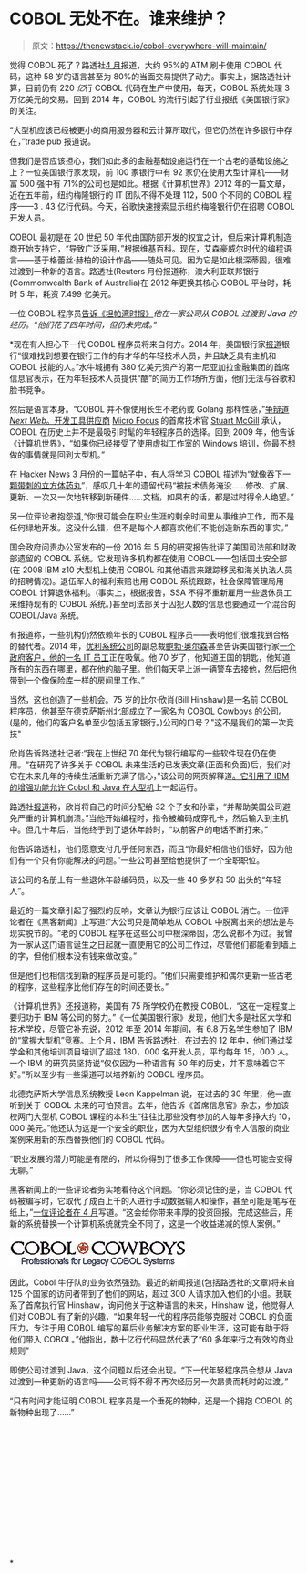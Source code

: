# COBOL 无处不在。谁来维护？

> 原文：<https://thenewstack.io/cobol-everywhere-will-maintain/>

觉得 COBOL 死了？路透社[4 月](http://fingfx.thomsonreuters.com/gfx/rngs/USA-BANKS-COBOL/010040KH18J/index.html)报道，大约 95%的 ATM 刷卡使用 COBOL 代码，这种 58 岁的语言甚至为 80%的当面交易提供了动力。事实上，据路透社计算，目前仍有 220 *亿*行 COBOL 代码在生产中使用，每天，COBOL 系统处理 3 万亿美元的交易。回到 2014 年，COBOL 的流行引起了行业报纸《美国银行家》的关注。

“大型机应该已经被更小的商用服务器和云计算所取代，但它仍然在许多银行中存在，”trade pub 报道说。

但我们是否应该担心，我们如此多的金融基础设施运行在一个古老的基础设施之上？一位美国银行家发现，前 100 家银行中有 92 家仍在使用大型计算机——财富 500 强中有 71%的公司也是如此。根据《计算机世界》2012 年的一篇文章，近在五年前，纽约梅隆银行的 IT 团队不得不处理 112，500 个不同的 COBOL 程序——3 . 43 亿行代码。今天，谷歌快速搜索显示纽约梅隆银行仍在招聘 COBOL 开发人员。

COBOL 最初是在 20 世纪 50 年代由国防部开发的权宜之计，但后来计算机制造商开始支持它，“导致广泛采用，”根据维基百科。现在，艾森豪威尔时代的编程语言——基于格蕾丝·赫柏的设计作品——随处可见。因为它是如此根深蒂固，很难过渡到一种新的语言。路透社(Reuters 月份报道称，澳大利亚联邦银行(Commonwealth Bank of Australia)在 2012 年更换其核心 COBOL 平台时，耗时 5 年，耗资 7.499 亿美元。

一位 COBOL 程序员[告诉《坦帕湾时报》](http://www.tampabay.com/news/education/k12/aging-computers-flagged-in-hillsborough-schools-including-one-running-cobol/2321507)*他在一家公司从 COBOL 过渡到 Java 的经历。“他们花了四年时间，但仍未完成。”*

 *现在有人担心下一代 COBOL 程序员将来自何方。2014 年，美国银行家[报道](https://www.americanbanker.com/news/wanted-at-banks-young-tech-pros-with-old-tech-smarts)银行“很难找到想要在银行工作的有才华的年轻技术人员，并且缺乏具有主机和 COBOL 技能的人。”水牛城拥有 380 亿美元资产的第一尼亚加拉金融集团的首席信息官表示，在为年轻技术人员提供“酷”的简历工作场所方面，他们无法与谷歌和脸书竞争。

然后是语言本身。“COBOL 并不像使用长生不老药或 Golang 那样性感，”[争辩道*Next Web*。开发工具供应商](https://thenextweb.com/finance/2017/04/10/ancient-programming-language-cobol-can-make-you-bank-literally/) [Micro Focus](https://www.microfocus.com/) 的首席技术官 [Stuart McGill](https://www.linkedin.com/in/stuart-mcgill-31329a2/?ppe=1) 承认，COBOL 在历史上并不是最吸引时髦的年轻程序员的选择。回到 2009 年，他告诉《计算机世界》，“如果你已经接受了使用虚拟工作室的 Windows 培训，你最不想做的事情就是回到大型机。”

在 Hacker News 3 月份的一篇帖子中，有人将学习 COBOL 描述为“就像[吞下一颗带刺的立方体药丸](https://news.ycombinator.com/item?id=13909376)”，感叹几十年的遗留代码“被技术债务淹没……修改、扩展、更新、一次又一次地转移到新硬件……文档，如果有的话，都是过时得令人绝望。”

另一位评论者抱怨道,“你很可能会在职业生涯的剩余时间里从事维护工作，而不是任何绿地开发。这没什么错，但不是每个人都喜欢他们不能创造新东西的事实。”

国会政府问责办公室发布的一份 2016 年 5 月的研究报告批评了美国司法部和财政部遗留的 COBOL 系统。它发现许多机构都在使用 COBOL——包括国土安全部(在 2008 IBM z10 大型机上使用 COBOL 和其他语言来跟踪移民和海关执法人员的招聘情况)。退伍军人的福利索赔也用 COBOL 系统跟踪，社会保障管理局用 COBOL 计算退休福利。(事实上，根据报告，SSA 不得不重新雇用一些退休员工来维持现有的 COBOL 系统。)甚至司法部关于囚犯人数的信息也要通过一个混合的 COBOL/Java 系统。

有报道称，一些机构仍然依赖年长的 COBOL 程序员——表明他们很难找到合格的替代者。2014 年，[优利系统公司](http://www.unisys.com/)的副总裁[鲍勃·奥尔森](https://www.linkedin.com/in/rmolsonjr/)甚至告诉美国银行家[一个政府客户，他的一名 IT 员工](https://www.americanbanker.com/news/wanted-at-banks-young-tech-pros-with-old-tech-smarts)正在吸氧。他 70 岁了，他知道王国的钥匙，他知道所有的东西在哪里，都在他的脑子里。他们每天早上派一辆警车去接他，然后把他带到一个像保险库一样的房间里工作。”

当然，这也创造了一些机会。75 岁的比尔·欣肖(Bill Hinshaw)是一名前 COBOL 程序员，他甚至在德克萨斯州北部成立了一家名为 [COBOL Cowboys](http://cobolcowboys.com/) 的公司。(是的，他们的客户名单至少包括五家银行。)公司的口号？"这不是我们的第一次竞技"

欣肖告诉路透社记者:“我在上世纪 70 年代为银行编写的一些软件现在仍在使用。“在研究了许多关于 COBOL 未来生活的已发表文章(正面和负面)后，我们对它在未来几年的持续生活重新充满了信心，”该公司的网页解释道[。它引用了 IBM 的增强功能](http://cobolcowboys.com/meet-the-company/)[允许 Cobol 和 Java 在大型机](https://www.ibm.com/support/knowledgecenter/en/ssw_ibm_i_72/rzase/cbljavint.htm)上一起运行。

路透社[报道](http://www.reuters.com/article/us-usa-banks-cobol-idUSKBN17C0D8?feedType=RSS&feedName=technologyNews&utm_source=Twitter&utm_medium=Social&utm_campaign=Feed%3A+reuters%2FtechnologyNews+%28Reuters+Technology+News%29)称，欣肖将自己的时间分配给 32 个子女和孙辈，“并帮助美国公司避免严重的计算机崩溃。”当他开始编程时，指令被编码成穿孔卡，然后输入到主机中。但几十年后，当他终于到了退休年龄时，“以前客户的电话不断打来。”

他告诉路透社，他们愿意支付几乎任何东西，而且“你最好相信他们很好，因为他们有一个只有你能解决的问题。”一些公司甚至给他提供了一个全职职位。

该公司的名册上有一些退休年龄编码员，以及一些 40 多岁和 50 出头的“年轻人”。

最近的一篇文章引起了强烈的反响，文章认为银行应该让 COBOL 消亡。一位评论者在《黑客新闻》上写道:“大公司只是简单地从 COBOL 中脱离出来的想法是与现实脱节的。“老的 COBOL 程序在这些公司中根深蒂固，怎么说都不为过。我曾为一家从这门语言诞生之日起就一直使用它的公司工作过，尽管他们都能看到墙上的字，但他们根本没有钱来做改变。”

但是他们也相信找到新的程序员是可能的。“他们只需要维护和偶尔更新一些古老的程序，这些程序比他们存在的时间还要长。”

《计算机世界》还报道称，美国有 75 所学校仍在教授 COBOL，“这在一定程度上要归功于 IBM 等公司的努力。”《一位美国银行家》发现，他们大多是社区大学和技术学校，尽管它补充说，2012 年至 2014 年期间，有 6.8 万名学生参加了 IBM 的“掌握大型机”竞赛。上个月，IBM 告诉路透社，在过去的 12 年中，他们通过奖学金和其他培训项目培训了超过 180，000 名开发人员，平均每年 15，000 人。一个 IBM 的研究员坚持说“仅仅因为一种语言有 50 年的历史，并不意味着它不好。”所以至少有一些渠道可以培养新的 COBOL 程序员。

北德克萨斯大学信息系统教授 Leon Kappelman 说，在过去的 30 年里，他一直听到关于 COBOL 未来的可怕预言。去年，他告诉《首席信息官》杂志，参加该校两门大型机 COBOL 课程的本科生“往往比那些没有参加的人每年多挣大约 10，000 美元。”他还认为这是一个安全的职业，因为大型组织很少有令人信服的商业案例来用新的东西替换他们的 COBOL 代码。

“职业发展的潜力可能是有限的，所以你得到了很多工作保障——但也可能会变得无聊。”

黑客新闻上的一些评论者务实地看待这个问题。“你必须记住的是，当 COBOL 代码被编写时，它取代了成百上千的人进行手动数据输入和操作，甚至可能是笔写在纸上，”[一位评论者在 4 月](https://news.ycombinator.com/item?id=14206438)写道。“这会给你带来丰厚的投资回报。完成这些后，用新的系统替换一个计算机系统就完全不同了，这是一个收益递减的惊人案例。”

![COBOL Cowboys](img/7227abcced8e7c23435064f04088861d.png)

因此，Cobol 牛仔队的业务依然强劲。最近的新闻报道(包括路透社的文章)将来自 125 个国家的访问者带到了他们的网站，超过 300 人请求加入他们的小组。我联系了首席执行官 Hinshaw，询问他关于这种语言的未来，Hinshaw 说，他觉得人们对 COBOL 有了新的兴趣，“如果年轻一代的程序员能够克服对 COBOL 的负面压力，专注于用 COBOL 编写的幕后业务解决方案的职业生涯，这可能有助于将他们带入 COBOL。”他指出，数十亿行代码显然代表了“60 多年来行之有效的商业规则”

即使公司过渡到 Java，这个问题以后还会出现。“下一代年轻程序员会想从 Java 过渡到一种更新的语言吗——公司将不得不再次经历另一次昂贵而耗时的过渡。”

“只有时间才能证明 COBOL 程序员是一个垂死的物种，还是一个拥抱 COBOL 的新物种出现了……”

<svg xmlns:xlink="http://www.w3.org/1999/xlink" viewBox="0 0 68 31" version="1.1"><title>Group</title> <desc>Created with Sketch.</desc></svg>*
